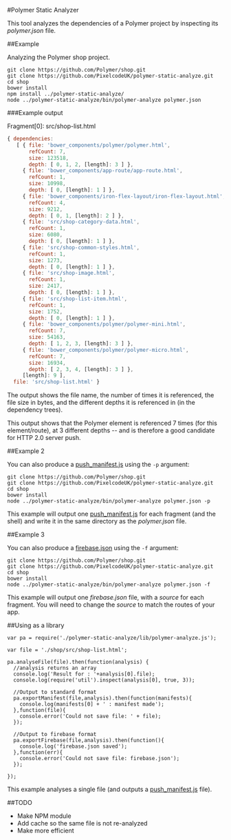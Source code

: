 #Polymer Static Analyzer

This tool analyzes the dependencies of a Polymer project by inspecting its *polymer.json* file.

##Example

Analyzing the Polymer shop project.

```
git clone https://github.com/Polymer/shop.git
git clone https://github.com/PixelcodeUK/polymer-static-analyze.git
cd shop
bower install
npm install ../polymer-static-analyze/
node ../polymer-static-analyze/bin/polymer-analyze polymer.json
```

###Example output

Fragment[0]: src/shop-list.html

```js
{ dependencies:
   [ { file: 'bower_components/polymer/polymer.html',
       refCount: 7,
       size: 123518,
       depth: [ 0, 1, 2, [length]: 3 ] },
     { file: 'bower_components/app-route/app-route.html',
       refCount: 1,
       size: 10998,
       depth: [ 0, [length]: 1 ] },
     { file: 'bower_components/iron-flex-layout/iron-flex-layout.html',
       refCount: 4,
       size: 9212,
       depth: [ 0, 1, [length]: 2 ] },
     { file: 'src/shop-category-data.html',
       refCount: 1,
       size: 6080,
       depth: [ 0, [length]: 1 ] },
     { file: 'src/shop-common-styles.html',
       refCount: 1,
       size: 1273,
       depth: [ 0, [length]: 1 ] },
     { file: 'src/shop-image.html',
       refCount: 1,
       size: 2417,
       depth: [ 0, [length]: 1 ] },
     { file: 'src/shop-list-item.html',
       refCount: 1,
       size: 1752,
       depth: [ 0, [length]: 1 ] },
     { file: 'bower_components/polymer/polymer-mini.html',
       refCount: 7,
       size: 54163,
       depth: [ 1, 2, 3, [length]: 3 ] },
     { file: 'bower_components/polymer/polymer-micro.html',
       refCount: 7,
       size: 16934,
       depth: [ 2, 3, 4, [length]: 3 ] },
     [length]: 9 ],
  file: 'src/shop-list.html' }
```
The output shows the file name, the number of times it is referenced, the file size in bytes, and the different depths it is referenced in (in the dependency trees).


This output shows that the Polymer element is referenced 7 times (for this element/route), at 3 different depths -- and is therefore a good candidate for HTTP 2.0 server push.

##Example 2

You can also produce a [push_manifest.js](https://github.com/GoogleChrome/http2-push-manifest) using the `-p` argument:

```
git clone https://github.com/Polymer/shop.git
git clone https://github.com/PixelcodeUK/polymer-static-analyze.git
cd shop
bower install
node ../polymer-static-analyze/bin/polymer-analyze polymer.json -p
```

This example will output one [push_manifest.js](https://github.com/GoogleChrome/http2-push-manifest) for each fragment (and the shell) and write it in the same directory as the *polymer.json* file.

##Example 3

You can also produce a [firebase.json](https://firebase.googleblog.com/2016/09/http2-comes-to-firebase-hosting.html) using the `-f` argument:

```
git clone https://github.com/Polymer/shop.git
git clone https://github.com/PixelcodeUK/polymer-static-analyze.git
cd shop
bower install
node ../polymer-static-analyze/bin/polymer-analyze polymer.json -f
```

This example will output one *firebase.json* file, with a *source* for each fragment. You will need to change the *source* to match the routes of your app.


##Using as a library

```
var pa = require('./polymer-static-analyze/lib/polymer-analyze.js');

var file = './shop/src/shop-list.html';

pa.analyseFile(file).then(function(analysis) {
  //analysis returns an array
  console.log('Result for : '+analysis[0].file);
  console.log(require('util').inspect(analysis[0], true, 3));

  //Output to standard format
  pa.exportManifest(file,analysis).then(function(manifests){
    console.log(manifests[0] + ' : manifest made');
  },function(file){
    console.error('Could not save file: ' + file);
  });

  //Output to firebase format
  pa.exportFirebase(file,analysis).then(function(){
    console.log('firebase.json saved');
  },function(err){
    console.error('Could not save file: firebase.json');
  });

});
```

This example analyses a single file (and outputs a [push_manifest.js](https://github.com/GoogleChrome/http2-push-manifest) file).

##TODO
* Make NPM module
* Add cache so the same file is not re-analyzed
* Make more efficient
